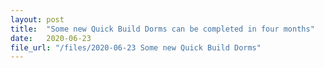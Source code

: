 ```yaml
---
layout: post
title:  "Some new Quick Build Dorms can be completed in four months"
date:   2020-06-23
file_url: "/files/2020-06-23 Some new Quick Build Dorms"
---
```

